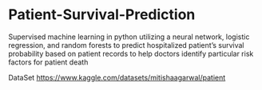 # Patient-Survival-Prediction
Supervised machine learning in python utilizing a neural network, logistic regression, and random forests to  predict hospitalized patient’s survival probability based on patient records to help doctors identify particular risk  factors for patient death

DataSet
https://www.kaggle.com/datasets/mitishaagarwal/patient
